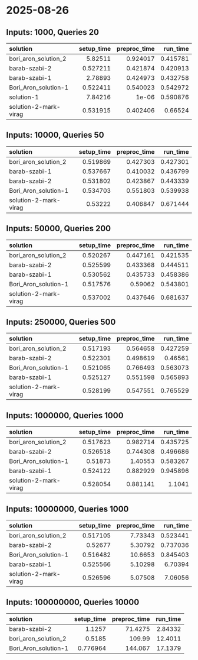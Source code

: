 # 2025-08-26

## Inputs: 1000, Queries 20

| solution              |   setup_time |   preproc_time |   run_time |
|:----------------------|-------------:|---------------:|-----------:|
| bori_aron_solution_2  |     5.82511  |       0.924017 |   0.415781 |
| barab-szabi-2         |     0.527211 |       0.421874 |   0.420913 |
| barab-szabi-1         |     2.78893  |       0.424973 |   0.432758 |
| Bori_Aron_solution-1  |     0.522411 |       0.540023 |   0.542972 |
| solution-1            |     7.84216  |       1e-06    |   0.590876 |
| solution-2-mark-virag |     0.531915 |       0.402406 |   0.66524  |

## Inputs: 10000, Queries 50

| solution              |   setup_time |   preproc_time |   run_time |
|:----------------------|-------------:|---------------:|-----------:|
| bori_aron_solution_2  |     0.519869 |       0.427303 |   0.427301 |
| barab-szabi-1         |     0.537667 |       0.410032 |   0.436799 |
| barab-szabi-2         |     0.531802 |       0.423867 |   0.443339 |
| Bori_Aron_solution-1  |     0.534703 |       0.551803 |   0.539938 |
| solution-2-mark-virag |     0.53222  |       0.406847 |   0.671444 |

## Inputs: 50000, Queries 200

| solution              |   setup_time |   preproc_time |   run_time |
|:----------------------|-------------:|---------------:|-----------:|
| bori_aron_solution_2  |     0.520267 |       0.447161 |   0.421535 |
| barab-szabi-2         |     0.525599 |       0.433368 |   0.444511 |
| barab-szabi-1         |     0.530562 |       0.435733 |   0.458386 |
| Bori_Aron_solution-1  |     0.517576 |       0.59062  |   0.543801 |
| solution-2-mark-virag |     0.537002 |       0.437646 |   0.681637 |

## Inputs: 250000, Queries 500

| solution              |   setup_time |   preproc_time |   run_time |
|:----------------------|-------------:|---------------:|-----------:|
| bori_aron_solution_2  |     0.517193 |       0.564658 |   0.427259 |
| barab-szabi-2         |     0.522301 |       0.498619 |   0.46561  |
| Bori_Aron_solution-1  |     0.521065 |       0.766493 |   0.563073 |
| barab-szabi-1         |     0.525127 |       0.551598 |   0.565893 |
| solution-2-mark-virag |     0.528199 |       0.547551 |   0.765529 |

## Inputs: 1000000, Queries 1000

| solution              |   setup_time |   preproc_time |   run_time |
|:----------------------|-------------:|---------------:|-----------:|
| bori_aron_solution_2  |     0.517623 |       0.982714 |   0.435725 |
| barab-szabi-2         |     0.526518 |       0.744308 |   0.496686 |
| Bori_Aron_solution-1  |     0.51873  |       1.40553  |   0.583267 |
| barab-szabi-1         |     0.524122 |       0.882929 |   0.945896 |
| solution-2-mark-virag |     0.528054 |       0.881141 |   1.1041   |

## Inputs: 10000000, Queries 1000

| solution              |   setup_time |   preproc_time |   run_time |
|:----------------------|-------------:|---------------:|-----------:|
| bori_aron_solution_2  |     0.517105 |        7.73343 |   0.523441 |
| barab-szabi-2         |     0.52677  |        5.30792 |   0.737036 |
| Bori_Aron_solution-1  |     0.516482 |       10.6653  |   0.845403 |
| barab-szabi-1         |     0.525566 |        5.10298 |   6.70394  |
| solution-2-mark-virag |     0.526596 |        5.07508 |   7.06056  |

## Inputs: 100000000, Queries 10000

| solution             |   setup_time |   preproc_time |   run_time |
|:---------------------|-------------:|---------------:|-----------:|
| barab-szabi-2        |     1.1257   |        71.4275 |    2.84332 |
| bori_aron_solution_2 |     0.5185   |       109.99   |   12.4011  |
| Bori_Aron_solution-1 |     0.776964 |       144.067  |   17.1379  |